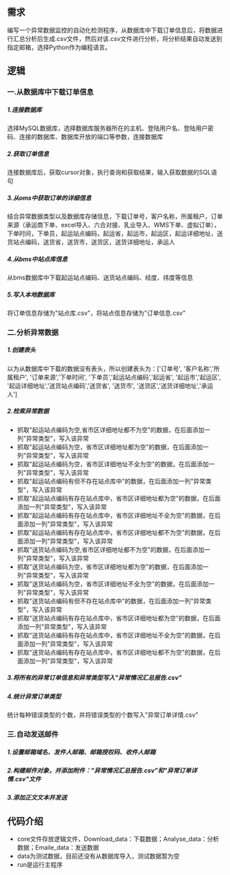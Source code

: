 ## 需求
编写一个异常数据监控的自动化检测程序，从数据库中下载订单信息后，将数据进行汇总分析后生成.csv文件，然后对该.csv文件进行分析，将分析结果自动发送到指定邮箱，选择Python作为编程语言。

## 逻辑
### 一.从数据库中下载订单信息
##### 1.连接数据库
选择MySQL数据库，选择数据库服务器所在的主机、登陆用户名、登陆用户密码、连接的数据库、数据库开放的端口等参数，连接数据库
##### 2.获取订单信息
连接数据库后，获取cursor对象，执行查询和获取结果，输入获取数据的SQL语句
##### 3.从oms中获取订单的详细信息
结合异常数据类型以及数据库存储信息，下载订单号，客户名称，所属租户，订单来源（承运商下单、excel导入、六合对接、乳业导入、WMS下单、虚拟订单），下单时间，下单员，起运站点编码，起运省，起运市，起运区，起运详细地址，送货站点编码，送货省，送货市，送货区，送货详细地址，承运人
##### 4.从bms中站点库信息
从bms数据库中下载起运站点编码、送货站点编码、经度、纬度等信息
##### 5.写入本地数据库
将订单信息存储为"站点库.csv"，将站点信息存储为"订单信息.csv"


### 二.分析异常数据
##### 1.创建表头
以为从数据库中下载的数据没有表头，所以创建表头为：['订单号', '客户名称','所属租户', '订单来源','下单时间', '下单员','起运站点编码','起运省', '起运市','起运区', '起运详细地址','送货站点编码','送货省', '送货市', '送货区','送货详细地址','承运人']

##### 2.检索异常数据
- 抓取"起运站点编码为空,省市区详细地址都不为空"的数据，在后面添加一列"异常类型"，写入该异常
- 抓取"起运站点编码为空，省市区详细地址都为空"的数据，在后面添加一列"异常类型"，写入该异常
- 抓取"起运站点编码为空，省市区详细地址不全为空"的数据，在后面添加一列"异常类型"，写入该异常
- 抓取"起运站点编码有但不存在站点库中"的数据，在后面添加一列"异常类型"，写入该异常
- 抓取"起运站点编码有存在站点库中，省市区详细地址都为空"的数据，在后面添加一列"异常类型"，写入该异常
- 抓取"起运站点编码有存在站点库中，省市区详细地址不全为空"的数据，在后面添加一列"异常类型"，写入该异常
- 抓取"起运站点编码有存在站点库中，省市区详细地址都不为空"的数据，在后面添加一列"异常类型"，写入该异常
- 抓取"送货站点编码为空,省市区详细地址都不为空"的数据，在后面添加一列"异常类型"，写入该异常
- 抓取"送货站点编码为空，省市区详细地址都为空"的数据，在后面添加一列"异常类型"，写入该异常
- 抓取"送货站点编码为空，省市区详细地址不全为空"的数据，在后面添加一列"异常类型"，写入该异常
- 抓取"送货站点编码有但不存在站点库中"的数据，在后面添加一列"异常类型"，写入该异常
- 抓取"送货站点编码有存在站点库中，省市区详细地址都为空"的数据，在后面添加一列"异常类型"，写入该异常
- 抓取"送货站点编码有存在站点库中，省市区详细地址不全为空"的数据，在后面添加一列"异常类型"，写入该异常
- 抓取"送货站点编码有存在站点库中，省市区详细地址都不为空"的数据，在后面添加一列"异常类型"，写入该异常

##### 3.将所有的异常订单信息和异常类型写入"异常情况汇总报告.csv"

##### 4.统计异常订单类型
统计每种错误类型的个数，并将错误类型的个数写入"异常订单详情.csv"

### 三.自动发送邮件
##### 1.设置邮箱域名、发件人邮箱、邮箱授权码、收件人邮箱
##### 2.构建邮件对象，并添加附件："异常情况汇总报告.csv"和"异常订单详情.csv"文件
##### 3.添加正文文本并发送

## 代码介绍
- core文件存放逻辑文件，Download_data：下载数据；Analyse_data：分析数据；Emaile_data：发送数据
- data为测试数据，目前还没有从数据库导入，测试数据暂为空
- run是运行主程序


